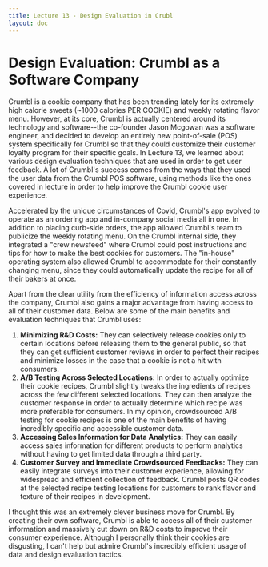 ```yaml
---
title: Lecture 13 - Design Evaluation in Crubl
layout: doc
---
```


# Design Evaluation: Crumbl as a Software Company

Crumbl is a cookie company that has been trending lately for its extremely high calorie sweets (~1000 calories PER COOKIE) and weekly rotating flavor menu. However, at its core, Crumbl is actually centered around its technology and software--the co-founder Jason Mcgowan was a software engineer, and decided to develop an entirely new point-of-sale (POS) system specifically for Crumbl so that they could customize their customer loyalty program for their specific goals. In Lecture 13, we learned about various design evaluation techniques that are used in order to get user feedback. A lot of Crumbl's success comes from the ways that they used the user data from the Crumbl POS software, using methods like the ones covered in lecture in order to help improve the Crumbl cookie user experience.

Accelerated by the unique circumstances of Covid, Crumbl's app evolved to operate as an ordering app and in-company social media all in one. In addition to placing curb-side orders, the app allowed Crumbl's team to publicize the weekly rotating menu. On the Crumbl internal side, they integrated a "crew newsfeed" where Crumbl could post instructions and tips for how to make the best cookies for customers. The "in-house" operating system also allowed Crumbl to accommodate for their constantly changing menu, since they could automatically update the recipe for all of their bakers at once.

Apart from the clear utility from the efficiency of information access across the company, Crumbl also gains a major advantage from having access to all of their customer data. Below are some of the main benefits and evaluation techniques that Crumbl uses:

1. **Minimizing R&D Costs:** They can selectively release cookies only to certain locations before releasing them to the general public, so that they can get sufficient customer reviews in order to perfect their recipes and minimize losses in the case that a cookie is not a hit with consumers.
2. **A/B Testing Across Selected Locations:** In order to actually optimize their cookie recipes, Crumbl slightly tweaks the ingredients of recipes across the few different selected locations. They can then analyze the customer response in order to actually determine which recipe was more preferable for consumers. In my opinion, crowdsourced A/B testing for cookie recipes is one of the main benefits of having incredibly specific and accessible customer data.
3. **Accessing Sales Information for Data Analytics:** They can easily access sales information for different products to perform analytics without having to get limited data through a third party.
4. **Customer Survey and Immediate Crowdsourced Feedbacks:** They can easily integrate surveys into their customer experience, allowing for widespread and efficient collection of feedback. Crumbl posts QR codes at the selected recipe testing locations for customers to rank flavor and texture of their recipes in development.

I thought this was an extremely clever business move for Crumbl. By creating their own software, Crumbl is able to access all of their customer information and massively cut down on R&D costs to improve their consumer experience. Although I personally think their cookies are disgusting, I can't help but admire Crumbl's incredibly efficient usage of data and design evaluation tactics.
